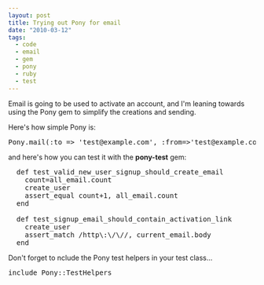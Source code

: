 ```yaml
---
layout: post
title: Trying out Pony for email
date: "2010-03-12"
tags:
  - code
  - email
  - gem
  - pony
  - ruby
  - test
---
```


Email is going to be used to activate an account, and I'm leaning towards using the Pony gem to simplify the creations and sending.

Here's how simple Pony is:

<pre lang='ruby' line='1'>
Pony.mail(:to => 'test@example.com', :from=>'test@example.com', :subject=>'spam', :body=>(erb :registration_email))
</pre>

and here's how you can test it with the <strong>pony-test</strong> gem:

<pre lang='ruby' line='1'>
  def test_valid_new_user_signup_should_create_email
    count=all_email.count
    create_user
    assert_equal count+1, all_email.count
  end

  def test_signup_email_should_contain_activation_link
    create_user
    assert_match /http\:\/\//, current_email.body
  end
</pre>

Don't forget to nclude the Pony test helpers in your test class...

<pre lang='ruby' line='1'>
include Pony::TestHelpers
</pre>
